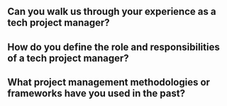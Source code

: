 ## Can you walk us through your experience as a tech project manager?
## How do you define the role and responsibilities of a tech project manager? 
## What project management methodologies or frameworks have you used in the past?
